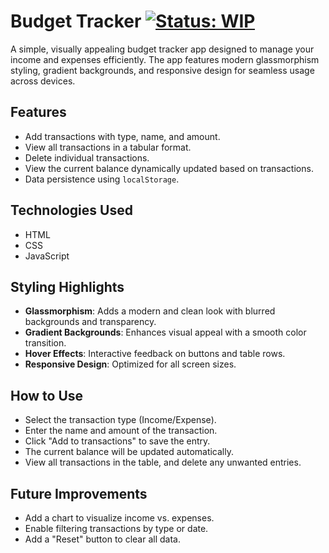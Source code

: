 # Budget Tracker [![Status: WIP](https://img.shields.io/badge/status-WIP-orange.svg)](https://github.com/hasanulmukit/dev-task-organizer)

A simple, visually appealing budget tracker app designed to manage your income and expenses efficiently. The app features modern glassmorphism styling, gradient backgrounds, and responsive design for seamless usage across devices.

## Features

- Add transactions with type, name, and amount.
- View all transactions in a tabular format.
- Delete individual transactions.
- View the current balance dynamically updated based on transactions.
- Data persistence using `localStorage`.

## Technologies Used

- HTML
- CSS
- JavaScript

## Styling Highlights

- **Glassmorphism**: Adds a modern and clean look with blurred backgrounds and transparency.
- **Gradient Backgrounds**: Enhances visual appeal with a smooth color transition.
- **Hover Effects**: Interactive feedback on buttons and table rows.
- **Responsive Design**: Optimized for all screen sizes.

## How to Use

- Select the transaction type (Income/Expense).
- Enter the name and amount of the transaction.
- Click "Add to transactions" to save the entry.
- The current balance will be updated automatically.
- View all transactions in the table, and delete any unwanted entries.

## Future Improvements

- Add a chart to visualize income vs. expenses.
- Enable filtering transactions by type or date.
- Add a "Reset" button to clear all data.
